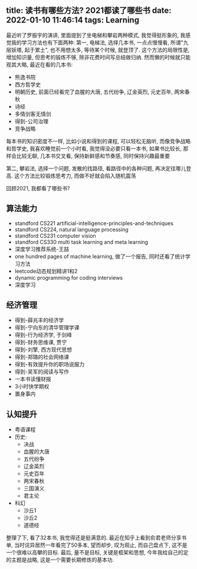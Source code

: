 title: 读书有哪些方法? 2021都读了哪些书
date: 2022-01-10 11:46:14
tags: Learning
---

最近听了罗振宇的演讲, 里面提到了坐电梯和攀岩两种模式, 我觉得挺形象的, 我感觉我的学习方法也有下面两种: 
第一, 电梯法, 选择几本书, 一点点慢慢看, 所谓"九层妖塔, 起于累土", 也不用想太多, 等待某个时候, 就登顶了. 这个方法的局限性是, 增加知识量, 但思考的锻炼不够, 除非花费时间写总结做归纳. 然而懒的时候就只能观其大略, 最近在看的几本书:
<!--more-->
+ 熊逸书院
+ 西方哲学史
+ 明朝历史, 前面已经看完了血腥的大唐, 五代纷争, 辽金英烈, 元史百年, 两宋春秋
+ 诗经
+ 多情剑客无情剑
+ 得到-公司治理
+ 竞争战略

每本书的知识密度不一样, 比如小说和得到的课程, 可以轻松无脑听, 而像竞争战略和哲学史, 我喜欢睡觉前一个小时看, 我觉得没必要只看一本书, 如果书比较长, 那样会比较无聊, 几本书交叉看, 保持新鲜感和节奏感, 同时保持兴趣最重要


第二, 攀岩法, 选择一个问题, 发散的找路径, 看路径中的各种问题, 再决定往哪儿登高. 这个方法比较锻炼思考力, 而做不好就会陷入随机震荡


回顾2021, 我都看了哪些书?
## 算法能力
+ standford CS221 artificial-intelligence-principles-and-techniques
+ standford CS224, natural language processing
+ standford CS231 computer vision
+ standford CS330 multi task learning and meta learning
+ 深度学习推荐系统-王喆
+ one hundred pages of machine learning, 做了一个报告, 同时还看了统计学习方法
+ leetcode动态规划精讲1和2
+ dynamic programming for coding interviews
+ 深度学习

## 经济管理
+ 得到-薛兆丰的经济学
+ 得到-宁向东的清华管理学课
+ 得到-行为经济学, 于剑峰
+ 得到-财务思维课, 贾宁
+ 得到-刘擎, 西方现代思想
+ 得到-郑璐的社会网络课
+ 得到-有效提升你的职场说服力
+ 得到-吴军的阅读与写作
+ 一本书读懂财报
+ 3小时快学期权
+ 置身事内

## 认知提升
+ 粤语课程
+ 历史: 
    + 决战
    + 血腥的大唐
    + 五代纷争
    + 辽金英烈
    + 元史百年
    + 两宋春秋
    + 三国演义
    + 君主论
+ 科幻 
    + 沙丘1
    + 沙丘2
    + 道德经

整理了下, 看了32本书, 我觉得还是挺满意的. 最近在知乎上看到俞君老师分享书单, 当时诧异居然一年看完了50多本, 望而却步, 叹为观止, 而自己盘点下, 这不是一个很难以高攀的目标. 最后, 量不是目标, 关键是框架和思想, 今年我给自己的定的主题是战略, 这是一个需要长期修炼的基本功.





